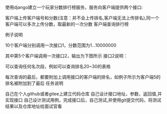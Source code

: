 使用django建立一个玩家分数排行榜服务，服务向客户端提供两个接口:

客户端上传客户端号和分数(注意：并不会上传排名,客户端无法上传排名),同一个客户端可以多次上传分数，取最新的一次分数
客户端查询排行榜


例子说明


10个客户端分别调用一次接口1，分数范围为1...10000000


其中第5个客户端调用一次接口2，输出为下图所示
接口2说明：


可以查询任何名次段，例如可以查询排名20~30的表格


每次查询的最后，都要附加上调用接口的客户端的排名，如例子所示为客户端5的排名被附加到了最后
任务说明

自己在个人github或者gitee上建立代码仓库
自己设计接口地址，参数，返回值,并实现接口
自己设计测试用例，完成接口后，自己测试,并使用git提交代码，将测试结果以及仓库地址给面试官看
